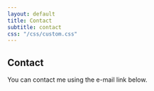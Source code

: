 ```yaml
---
layout: default
title: Contact
subtitle: contact
css: "/css/custom.css"
---
```


<div class="container font-16">
  <h2>Contact</h2>
  <p>You can contact me using the e-mail link below.</p>
</div>
